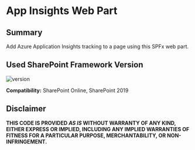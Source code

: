 # App Insights Web Part

## Summary

Add Azure Application Insights tracking to a page using this SPFx web part.

## Used SharePoint Framework Version

![version](https://img.shields.io/badge/version-1.4.1-green.svg)

**Compatibility:** SharePoint Online, SharePoint 2019

## Disclaimer

**THIS CODE IS PROVIDED *AS IS* WITHOUT WARRANTY OF ANY KIND, EITHER EXPRESS OR IMPLIED, INCLUDING ANY IMPLIED WARRANTIES OF FITNESS FOR A PARTICULAR PURPOSE, MERCHANTABILITY, OR NON-INFRINGEMENT.**
